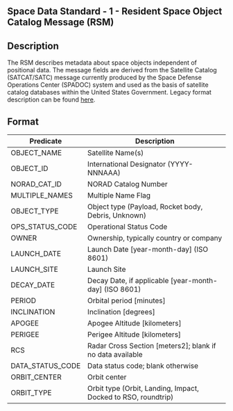 <h2>Space Data Standard - 1 - Resident Space Object Catalog Message (RSM)</h2>


<h2> Description </h2>

The RSM describes metadata about space objects independent of positional data. The message fields are derived from the Satellite Catalog (SATCAT/SATC) message currently produced by the Space Defense Operations Center (SPADOC) system and used as the basis of satellite catalog databases within the United States Government.  Legacy format description can be found <a href="https://github.com/DigitalArsenal/spacedatastandards.org/tree/master/survey/legacy-messages/satcat#readme">here</a>.

<h2> Format </h2>
<table>
<thead>
<tr>
<th>Predicate</th>
<th>Description</th>
</tr>
</thead>
<tbody>
<tr>
<td>OBJECT_NAME</td>
<td>Satellite Name(s)</td>
</tr>
<tr>
<td>OBJECT_ID</td>
<td>International Designator (YYYY-NNNAAA)</td>
</tr>
<tr>
<td>NORAD_CAT_ID</td>
<td>NORAD Catalog Number</td>
</tr>
<tr>
<td>MULTIPLE_NAMES</td>
<td>Multiple Name Flag</td>
</tr>
<tr>
<td>OBJECT_TYPE</td>
<td>Object type (Payload, Rocket body, Debris, Unknown)</td>
</tr>
<tr>
<td>OPS_STATUS_CODE</td>
<td>Operational Status Code</td>
</tr>
<tr>
<td>OWNER</td>
<td>Ownership, typically country or company</td>
</tr>
<tr>
<td>LAUNCH_DATE</td>
<td>Launch Date [year-month-day] (ISO 8601)</td>
</tr>
<tr>
<td>LAUNCH_SITE</td>
<td>Launch Site</td>
</tr>
<tr>
<td>DECAY_DATE</td>
<td>Decay Date, if applicable [year-month-day] (ISO 8601)</td>
</tr>
<tr>
<td>PERIOD</td>
<td>Orbital period [minutes]</td>
</tr>
<tr>
<td>INCLINATION</td>
<td>Inclination [degrees]</td>
</tr>
<tr>
<td>APOGEE</td>
<td>Apogee Altitude [kilometers]</td>
</tr>
<tr>
<td>PERIGEE</td>
<td>Perigee Altitude [kilometers]</td>
</tr>
<tr>
<td>RCS</td>
<td>Radar Cross Section [meters2]; blank if no data available</td>
</tr>
<tr>
<td>DATA_STATUS_CODE</td>
<td>Data status code; blank otherwise</td>
</tr>
<tr>
<td>ORBIT_CENTER</td>
<td>Orbit center</td>
</tr>
<tr>
<td>ORBIT_TYPE</td>
<td>Orbit type (Orbit, Landing, Impact, Docked to RSO, roundtrip)</td>
</tr>
</tbody>
</table>